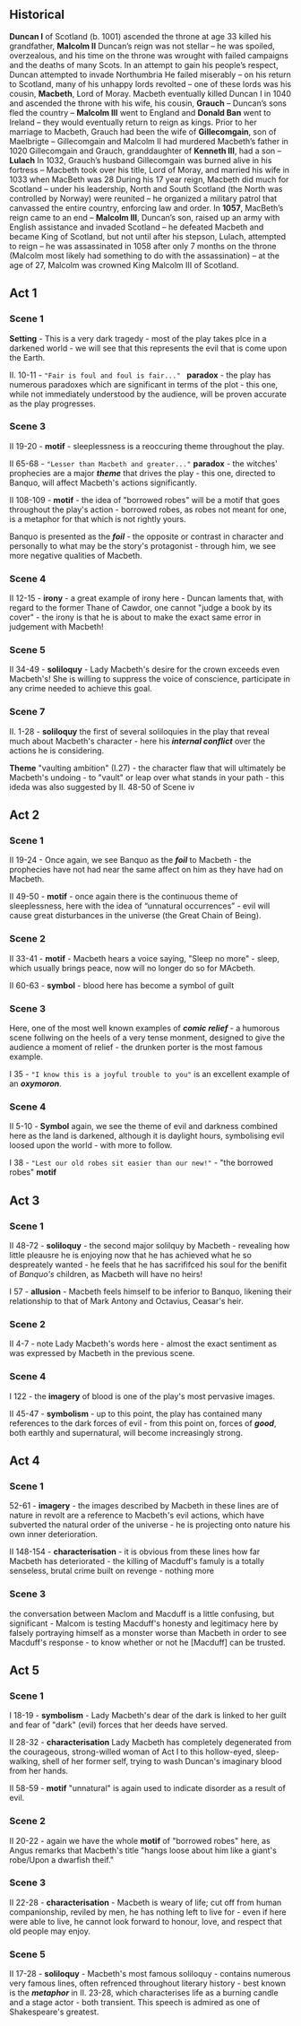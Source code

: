 ## Historical


**<span class="underline">Duncan I</span>** of Scotland (b. 1001) ascended the throne at age 33
killed his grandfather, **<span class="underline">Malcolm II</span>**
Duncan’s reign was not stellar – he was spoiled, overzealous, and his time on
the throne was wrought with failed campaigns and the deaths of many Scots.
In an attempt to gain his people’s respect, Duncan attempted to invade Northumbria
He failed miserably – on his return to Scotland, many of his unhappy lords
revolted – one of these lords was his cousin, **<span class="underline">Macbeth</span>**, Lord of Moray.
Macbeth eventually killed Duncan I in 1040 and ascended the throne with his wife,
his cousin, **<span class="underline">Grauch</span>** – Duncan’s sons fled the country – **<span class="underline">Malcolm III</span>** went to England
and **<span class="underline">Donald Ban</span>** went to Ireland – they would eventually return to reign as kings.
Prior to her marriage to Macbeth, Grauch had been the wife of **<span class="underline">Gillecomgain</span>**, son
of Maelbrigte – Gillecomgain and Malcolm II had murdered Macbeth’s father in 1020
Gillecomgain and Grauch, granddaughter of **<span class="underline">Kenneth III</span>**, had a son – **<span class="underline">Lulach</span>**
In 1032, Grauch’s husband Gillecomgain was burned alive in his fortress – Macbeth
took over his title, Lord of Moray, and married his wife in 1033 when MacBeth was 28
During his 17 year reign, Macbeth did much for Scotland – under his leadership,
North and South Scotland (the North was controlled by Norway) were reunited – he organized a military patrol that canvassed the entire country, enforcing law and order. In **<span class="underline">1057</span>**, MacBeth’s reign came to an end – **<span class="underline">Malcolm III</span>**, Duncan’s son, raised up an army with English assistance and invaded Scotland – he defeated Macbeth and became King of Scotland, but not until after his stepson, Lulach, attempted to reign – he was assassinated in 1058 after only 7 months on the throne (Malcolm most likely had something to do with the assassination) – at the age of 27, Malcolm was crowned King Malcolm III of Scotland.





## Act 1

### Scene 1
**Setting** - This is a very dark tragedy - most of the play takes plce in a darkened world - we will see that this represents the evil that is come upon the Earth.

II. 10-11 - ```"Fair is foul and foul is fair..." ``` **paradox** - the play has numerous paradoxes which are significant in terms of the plot - this one, while not immediately understood by the audience, will be proven accurate as the play progresses.

### Scene 3 
II 19-20 - **motif** - sleeplessness is a reoccuring theme throughout the play.

II 65-68 - ```"Lesser than Macbeth and greater..."``` **paradox** - the witches' prophecies are a major ***theme*** that drives the play - this one, directed to Banquo, will affect Macbeth's actions significantly.

II 108-109 - **motif** - the idea of "borrowed robes" will be a motif that goes throughout the play's action - borrowed robes, as robes not meant for one, is a metaphor for that which is not rightly yours.


Banquo is presented as the ***foil*** - the opposite or contrast in character and personally to what may be the story's protagonist - through him, we see more negative qualities of Macbeth.

### Scene 4

II 12-15 - **irony** - a great example of irony here - Duncan laments that, with regard to the former Thane of Cawdor, one cannot "judge a book by its cover" - the irony is that he is about to make the exact same error in judgement with Macbeth!

### Scene 5

II 34-49 - **soliloquy** - Lady Macbeth's desire for the crown exceeds even Macbeth's! She is willing to suppress the voice of conscience, participate in any crime needed to achieve this goal.

### Scene 7

II. 1-28 - **soliloquy** the first of several soliloquies in the play that reveal much about Macbeth's character - here his ***internal conflict*** over the actions he is considering.

**Theme** "vaulting ambition" (I.27) - the character flaw that will ultimately be Macbeth's undoing - to "vault" or leap over what stands in your path - this ideda was also suggested by II. 48-50 of Scene iv

## Act 2

### Scene 1

II 19-24 - Once again, we see Banquo as the ***foil*** to Macbeth - the prophecies have not had near the same affect on him as they have had on Macbeth.

II 49-50 - **motif** - once again there is the continuous theme of sleeplessness, here with the idea of “unnatural occurrences” - evil will cause great disturbances in the universe (the Great Chain of Being). 

### Scene 2

II 33-41 - **motif** - Macbeth hears a voice saying, "Sleep no more" - sleep, which usually brings peace, now will no longer do so for MAcbeth.

II 60-63 - **symbol** - blood here has become a symbol of guilt

### Scene 3

Here, one of the most well known examples of ***comic relief*** - a humorous scene follwing on the heels of a very tense monment, designed to give the audience a moment of relief - the drunken porter is the most famous example.

I 35 - `"I know this is a joyful trouble to you"` is an excellent example of an ***oxymoron***.

### Scene 4

II 5-10 - **Symbol** again, we see the theme of evil and darkness combined here as the land is darkened, although it is daylight hours, symbolising evil loosed upon the world - with more to follow.

I 38 - `"Lest our old robes sit easier than our new!"` - "the borrowed robes" **motif**

## Act 3

### Scene 1

II 48-72 - **soliloquy** - the second major solilquy by Macbeth - revealing how little pleausre he is enjoying now that he has achieved what he so despreately wanted - he feels that he has sacrififced his soul for the benifit of _Banquo's_ children, as Macbeth will have no heirs!

I 57 - __allusion__ - Macbeth feels himself to be inferior to Banquo, likening their relationship to that of Mark Antony and Octavius, Ceasar's heir.

### Scene 2

II 4-7 - note Lady Macbeth's words here - almost the exact sentiment as was expressed by Macbeth in the previous scene.

### Scene 4

I 122 - the **imagery** of blood is one of the play's most pervasive images.

II 45-47 - **symbolism** - up to this point, the play has contained many references to the dark forces of evil - from this point on, forces of ***good***, both earthly and supernatural, will become increasingly strong.

## Act 4

### Scene 1 

52-61 - **imagery** - the images described by Macbeth in these lines are of nature in revolt are a reference to Macbeth's evil actions, which have subverted the natural order of the universe - he is projecting onto nature his own inner deterioration.

II 148-154 - **characterisation** - it is obvious from these lines how far Macbeth has deteriorated - the killing of Macduff's famuly is a totally senseless, brutal crime built on revenge - nothing more

### Scene 3

the conversation between Maclom and Macduff is a little confusing, but significant - Malcom is testing Macduff's honesty and legitimacy here by falsely portraying himself as a monster worse than Macbeth in order to see Macduff's response - to know whether or not he [Macduff] can be trusted.

## Act 5

### Scene 1 

I 18-19 - **symbolism** - Lady Macbeth's dear of the dark is linked to her guilt and fear of "dark" (evil) forces that her deeds have served.

II 28-32 - **characterisation** Lady Macbeth has completely degenerated from the courageous, strong-willed woman of Act I to this hollow-eyed, sleep-walking, shell of her former self, trying to wash Duncan's imaginary blood from her hands.

II 58-59 - **motif** "unnatural" is again used to indicate disorder as a result of evil.

### Scene 2

II 20-22 - again we have the whole __motif__ of "borrowed robes" here, as Angus remarks that Macbeth's title "hangs loose about him like a giant's robe/Upon a dwarfish theif."

### Scene 3

II 22-28 - **characterisation** - Macbeth is weary of life; cut off from human companionship, reviled by men, he has nothing left to live for - even if here were able to live, he cannot look forward to honour, love, and respect that old people may enjoy.

### Scene 5

II 17-28 - **soliloquy** - Macbeth's most famous soliloquy - contains numerous very famous lines, often refrenced throughout literary history - best known is the ***metaphor*** in II. 23-28, which characterises life as a burning candle and a stage actor - both transient. This speech is admired as one of Shakespeare's greatest.

